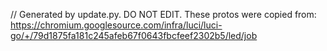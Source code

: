 // Generated by update.py. DO NOT EDIT.
These protos were copied from:
https://chromium.googlesource.com/infra/luci/luci-go/+/79d1875fa181c245afeb67f0643fbcfeef2302b5/led/job

